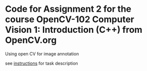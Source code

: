 # Code for Assignment 2 for the course OpenCV-102 Computer Vision 1: Introduction (C++) from OpenCV.org

Using open CV for image annotation
 
see [instructions](./instructions.md) for task description